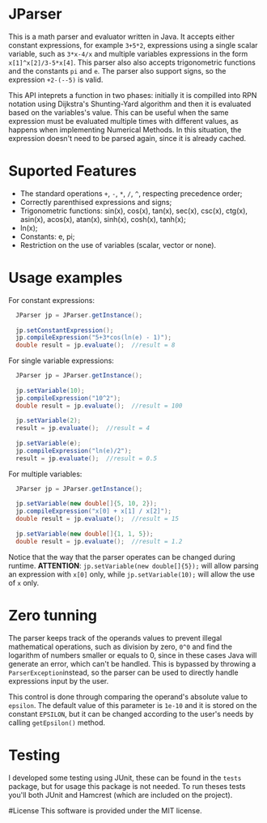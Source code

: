 # JParser

This is a math parser and evaluator written in Java. It accepts either constant expressions, for example `3+5*2`, expressions using a single scalar variable, such as `3*x-4/x` and multiple variables expressions in the form `x[1]^x[2]/3-5*x[4]`. This parser also also accepts trigonometric functions and the constants `pi` and `e`. The parser also support signs, so the expression `+2-(--5)` is valid.

This API inteprets a function in two phases: initially it is compilled into RPN notation using Dijkstra's Shunting-Yard algorithm and then it is evaluated based on the variables's value. This can be useful when the same expression must be evaluated multiple times with different values, as happens when implementing Numerical Methods. In this situation, the expression doesn't need to be parsed again, since it is already cached.

# Suported Features
* The standard operations `+`, `-`, `*`, `/`, `^`, respecting precedence order;
* Correctly parenthised expressions and signs;
* Trigonometric functions: sin(x), cos(x), tan(x), sec(x), csc(x), ctg(x), asin(x), acos(x), atan(x), sinh(x), cosh(x), tanh(x);
* ln(x);
* Constants: e, pi;
* Restriction on the use of variables (scalar, vector or none).

# Usage examples

For constant expressions:
```java
  JParser jp = JParser.getInstance();
  
  jp.setConstantExpression();
  jp.compileExpression("5+3*cos(ln(e) - 1)");
  double result = jp.evaluate();  //result = 8
```

For single variable expressions:
```java
  JParser jp = JParser.getInstance();
  
  jp.setVariable(10);
  jp.compileExpression("10^2");
  double result = jp.evaluate();  //result = 100
  
  jp.setVariable(2);
  result = jp.evaluate();  //result = 4
  
  jp.setVariable(e);
  jp.compileExpression("ln(e)/2");
  result = jp.evaluate();  //result = 0.5
```

For multiple variables:
```java
  JParser jp = JParser.getInstance();
  
  jp.setVariable(new double[]{5, 10, 2});
  jp.compileExpression("x[0] + x[1] / x[2]");
  double result = jp.evaluate();  //result = 15
  
  jp.setVariable(new double[]{1, 1, 5});
  double result = jp.evaluate();  //result = 1.2
```

Notice that the way that the parser operates can be changed during runtime.
__ATTENTION__: `jp.setVariable(new double[]{5});` will allow parsing an expression with `x[0]` only, while `jp.setVariable(10);` will allow the use of `x` only.

# Zero tunning
The parser keeps track of the operands values to prevent illegal mathematical operations, such as division by zero, `0^0` and find the logarithm of numbers smaller or equals to 0, since in these cases Java will generate an error, which can't be handled. This is bypassed by throwing a `ParserException`instead, so the parser can be used to directly handle expressions input by the user.

This control is done through comparing the operand's absolute value to `epsilon`. The default value of this parameter is `1e-10` and it is stored on the constant `EPSILON`, but it can be changed according to the user's needs by calling `getEpsilon()` method.

# Testing
I developed some testing using JUnit, these can be found in the `tests` package, but for usage this package is not needed. To run theses tests you'll both JUnit and Hamcrest (which are included on the project).

#License
This software is provided under the MIT license.
